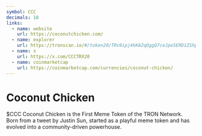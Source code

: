 ```yaml
---
symbol: CCC
decimals: 18
links:
  - name: website
    url: https://coconutchicken.com/
  - name: explorer
    url: https://tronscan.io/#/token20/TRv9ipj4kKAZqQggQ7ceJpe5ERD1ZShpgs
  - name: x
    url: https://x.com/CCCTRX20
  - name: coinmarketcap
    url: https://coinmarketcap.com/currencies/coconut-chicken/
---
```


# Coconut Chicken

$CCC Coconut Chicken is the First Meme Token of the TRON Network. Born from a tweet by Justin Sun, started as a playful meme token and has evolved into a community-driven powerhouse.

